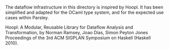 The dataflow infrastructure in this directory is inspired by Hoopl.
It has been simplified and adapted for the OCaml type system, and for
the expected use cases within Parsley.

Hoopl: A Modular, Reusable Library for Dataflow Analysis and Transformation,
by Norman Ramsey, Joao Dias, Simon Peyton Jones
Proceedings of the 3rd ACM SIGPLAN Symposium on Haskell (Haskell 2010).
